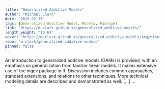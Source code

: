 ```yaml
---
title: "Generalized Additive Models"
author: "Michael Clark"
date: "2019-02-17"
tags: [Generalized Additive Model, Models, Package]
link: "https://m-clark.github.io/generalized-additive-models/"
length_weight: "10.6%"
cover: "https://m-clark.github.io/generalized-additive-models/img/nineteeneightyR.png"
repo: "m-clark/generalized-additive-models"
pinned: false
---
```


An introduction to generalized additive models (GAMs) is provided, with an emphasis on generalization from familiar linear models. It makes extensive use of the mgcv package in R. Discussion includes common approaches, standard extensions, and relations to other techniques. More technical modeling details are described and demonstrated as well. [...]  ...
